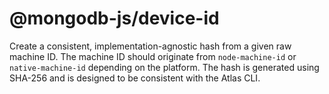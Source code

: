 # @mongodb-js/device-id

Create a consistent, implementation-agnostic hash from a given raw machine ID. The machine ID should originate from `node-machine-id` or `native-machine-id` depending on the platform. The hash is generated using SHA-256 and is designed to be consistent with the Atlas CLI.
